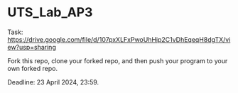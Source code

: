 # UTS_Lab_AP3

Task: https://drive.google.com/file/d/107pxXLFxPwoUhHip2C1vDhEqeqH8dgTX/view?usp=sharing

Fork this repo, clone your forked repo, and then push your program to your own forked repo.

Deadline: 23 April 2024, 23:59.